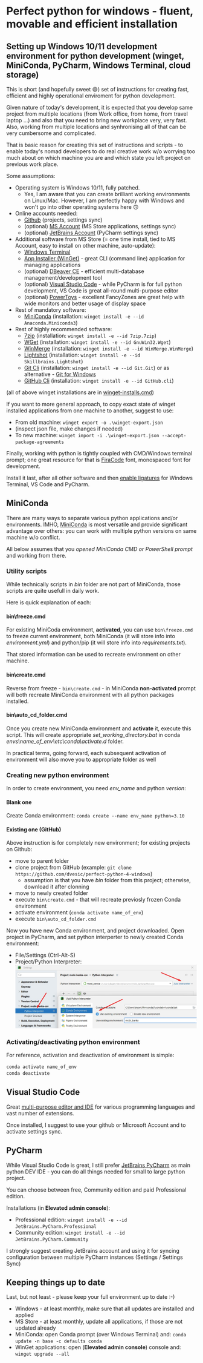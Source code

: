 
# Perfect python for windows - fluent, movable and efficient installation

## Setting up Windows 10/11 development environment for python development (winget, MiniConda, PyCharm, Windows Terminal, cloud storage)

This is short (and hopefully sweet :smile:) set of instructions for creating fast, efficient and highly operational enviroment for python development.

Given nature of today's development, it is expected that you develop same project from multiple locations (from Work office, from home, from travel laptop ...) and also that you need to bring new workplace very, very fast. Also, working from multiple locations and synhronising all of that can be very cumbersome and complicated.

That is basic reason for creating this set of instructions and scripts - to enable today's nomad developers to do real creative work w/o worrying too much about on which machine you are and which state you left project on previous work place.

Some assumptions:

* Operating system is Windows 10/11, fully patched.
  * Yes, I am aware that you can create brilliant working environments on Linux/Mac. However, I am perfectly happy with Windows and won't go into other operating systems here :upside_down_face:
* Online accounts needed:
  * [Github](https://github.com/) (projects, settings sync)
  * (optional) [MS Account](https://account.microsoft.com/account/manage-my-account) (MS Store applications, settings sync)
  * (optional) [JetBrains Account](https://account.jetbrains.com/) (PyCharm settings sync)
* Additional software from MS Store (= one time install, tied to MS Account, easy to install on other machine, auto-update):
  * [Windows Terminal](https://www.microsoft.com/store/productId/9N0DX20HK701)
  * [App Installer (WinGet)](https://www.microsoft.com/store/productId/9NBLGGH4NNS1) - great CLI (command line) application for managing applications
  * (optional) [DBeaver CE](https://www.microsoft.com/store/productId/9PNKDR50694P) - efficient multi-database management/development tool
  * (optional) [Visual Studio Code](https://apps.microsoft.com/store/detail/XP9KHM4BK9FZ7Q) - while PyCharm is for full python development, VS Code is great all-round multi-purpose editor
  * (optional) [PowerToys](https://apps.microsoft.com/store/detail/XP89DCGQ3K6VLD) - excellent FancyZones are great help with wide monitors and better usage of display space
* Rest of mandatory software:
  * [MiniConda](https://docs.conda.io/en/latest/miniconda.html) (installation: `winget install -e --id Anaconda.Miniconda3`)
* Rest of highly recommended software:
  * [7zip](https://www.7-zip.org/) (installation: `winget install -e --id 7zip.7zip`)
  * [WGet](https://eternallybored.org/misc/wget/) (installation: `winget install -e --id GnuWin32.Wget`)
  * [WinMerge](https://winmerge.org/) (installation: `winget install -e --id WinMerge.WinMerge`)
  * [Lightshot](https://app.prntscr.com/en/) (installation: `winget install -e --id Skillbrains.Lightshot`)
  * [Git Cli](https://git-scm.com/download/win) (installation: `winget install -e --id Git.Git`) or as alternative - [Git for Windows](https://gitforwindows.org)
  * [GitHub Cli](https://cli.github.com/) (installation: `winget install -e --id GitHub.cli`)

(all of above winget installations are in [winget-installs.cmd](./winget-installs.cmd))

If you want to more general approach, to copy exact state of winget installed applications from one machine to another, suggest to use:

* From old machine: `winget export -o .\winget-export.json`
* (inspect json file, make changes if needed)
* To new machine: `winget import -i .\winget-export.json --accept-package-agreements`

Finally, working with python is tightly coupled with CMD/Windows terminal prompt; one great resource for that is [FiraCode](https://github.com/tonsky/FiraCode) font, monospaced font for development.

Install it last, after all other software and then [enable ligatures](https://github.com/tonsky/FiraCode/wiki#enabling-ligatures) for Windows Terminal, VS Code and PyCharm.

## MiniConda

There are many ways to separate various python applications and/or environments. IMHO, [MiniConda](https://docs.conda.io/en/latest/miniconda.html) is most versatile and provide significant advantage over others: you can work with multiple python versions on same machine w/o conflict.

All below assumes that you *opened MiniConda CMD or PowerShell prompt* and working from there.

### Utility scripts

While technically scripts in *bin* folder are not part of MiniConda, those scripts are quite usefull in daily work.

Here is quick explanation of each:

#### bin\freeze.cmd

For existing MiniCoda environment, **activated**, you can use `bin\freeze.cmd` to freeze current environment, both MiniConda (it will store info into *environment.yml*) and python/pip (it will store info into *requirements.txt*).

That stored information can be used to recreate environment on other machine.

#### bin\create.cmd

Reverse from freeze - `bin\create.cmd` - in MiniConda **non-activated** prompt will both recreate MiniConda environment with all python packages installed.

#### bin\auto_cd_folder.cmd

Once you create new MiniConda environment and **activate** it, execute this script. This will create appropriate *set_working_directory.bat* in conda *envs\name_of_env\etc\conda\activate.d* folder.

In practical terms, going forward, each subsequent activation of environment will also move you to appropriate folder as well

### Creating new python environment

In order to create environment, you need *env_name* and python *version*:

#### Blank one

Create Conda environment:
`conda create --name env_name python=3.10`

#### Existing one (GitHub)

Above instruction is for completely new environment; for existing projects on Github:

* move to parent folder
* clone project from GitHub (example: `git clone https://github.com/dvesic/perfect-python-4-windows`)
  * assumption is that you have *bin* folder from this project; otherwise, download it after clonning
* move to newly created folder
* execute `bin\create.cmd` - that will recreate previosly frozen Conda environment
* activate environment (`conda activate name_of_env`)
* execute `bin\auto_cd_folder.cmd`

Now you have new Conda environment, and project downloaded. Open project in PyCharm, and set python interperter to newly created Conda environment:

* File/Settings (Ctrl-Alt-S)
* Project/Python Interpreter:
![Adding newly created Conda environment to PyCharm project](assets/pycharm-adding-new-conda-interpereter.jpg)

### Activating/deactivating python environment

For reference, activation and deactivation of environment is simple:

```bat
conda activate name_of_env
conda deactivate
```

## Visual Studio Code

Great [multi-purpose editor and IDE](https://code.visualstudio.com/) for various programming languages and vast number of extensions.

Once installed, I suggest to use your github or Microsoft Account and to activate settings sync.

## PyCharm

While Visual Studio Code is great, I still prefer [JetBrains PyCharm](https://www.jetbrains.com/pycharm/) as main python DEV IDE - you can do all things needed for small to large python project.

You can choose between free, Community edition and paid Professional edition. 

Installations (in **Elevated admin console**):

* Professional edition: `winget install -e --id JetBrains.PyCharm.Professional`
* Community edition: `winget install -e --id JetBrains.PyCharm.Community`

I strongly suggest creating JetBrains account and using it for syncing configuration between multiple PyCharm instances (Settings / Settings Sync)

## Keeping things up to date

Last, but not least - please keep your full environment up to date :-)

* Windows - at least monthly, make sure that all updates are installed and applied
* MS Store - at least monthly, update all applications, if those are not updated already
* MiniConda: open Conda prompt (over Windows Terminal) and: `conda update -n base -c defaults conda`
* WinGet applications: open (**Elevated admin console**) console and: `winget upgrade --all`

